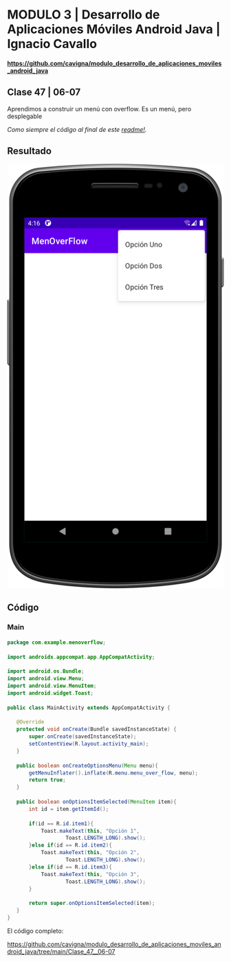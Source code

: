 # MODULO 3 | Desarrollo de Aplicaciones Móviles Android Java | Ignacio Cavallo



#### https://github.com/cavigna/modulo_desarrollo_de_aplicaciones_moviles_android_java

## Clase 47 | 06-07


Aprendimos a construir un menú con overflow. Es un menú, pero desplegable

*Como siempre el código al final de este [readme!](#código).*




## Resultado

![main](./imagenes/menu.png)

 


## Código

### Main

 ```java
package com.example.menoverflow;

import androidx.appcompat.app.AppCompatActivity;

import android.os.Bundle;
import android.view.Menu;
import android.view.MenuItem;
import android.widget.Toast;

public class MainActivity extends AppCompatActivity {

    @Override
    protected void onCreate(Bundle savedInstanceState) {
        super.onCreate(savedInstanceState);
        setContentView(R.layout.activity_main);
    }

    public boolean onCreateOptionsMenu(Menu menu){
        getMenuInflater().inflate(R.menu.menu_over_flow, menu);
        return true;
    }

    public boolean onOptionsItemSelected(MenuItem item){
        int id = item.getItemId();

        if(id == R.id.item1){
            Toast.makeText(this, "Opción 1",
                    Toast.LENGTH_LONG).show();
        }else if(id == R.id.item2){
            Toast.makeText(this, "Opción 2",
                    Toast.LENGTH_LONG).show();
        }else if(id == R.id.item3){
            Toast.makeText(this, "Opción 3",
                    Toast.LENGTH_LONG).show();
        }

        return super.onOptionsItemSelected(item);
    }
}

```



El código  completo:  

https://github.com/cavigna/modulo_desarrollo_de_aplicaciones_moviles_android_java/tree/main/Clase_47__06-07